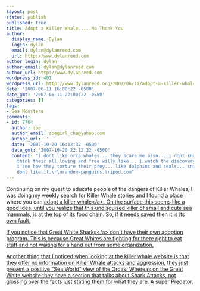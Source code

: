 ```yaml
---
layout: post
status: publish
published: true
title: Adopt a Killer Whale.....No Thank You
author:
  display_name: Dylan
  login: dylan
  email: dylan@dylanreed.com
  url: http://www.dylanreed.com
author_login: dylan
author_email: dylan@dylanreed.com
author_url: http://www.dylanreed.com
wordpress_id: 401
wordpress_url: http://www.dylanreed.org/2007/06/11/adopt-a-killer-whaleno-thank-you/
date: '2007-06-11 16:00:22 -0500'
date_gmt: '2007-06-11 22:00:22 -0500'
categories: []
tags:
- Sea Monsters
comments:
- id: 7764
  author: zoe
  author_email: zoegirl_cha@yahoo.com
  author_url: ''
  date: '2007-10-20 16:12:32 -0500'
  date_gmt: '2007-10-20 22:12:32 -0500'
  content: "i dont like orca whales... they scare me also... i dont know why people
    think their all loving and free willy like... i watch the discovery channel and
    i see how they torture their prey... like dolphins and seals... sniff sniff i
    dont like it.\r\nrandom-penguins.tripod.com"
---
```

<p>Continuing on my quest to educate people of the dangers of Killer Whales, I was doing my weekly search for Killer Whale stories and I found a place where you can <a href="http:&#47;&#47;www.killerwhale.org&#47;index2.html">adopt a killer whale<&#47;a>. On the surface this seems like a good Idea, until you realize that this undisguised killer of small and cute sea mammals, is at the top of its food chain. So, if it needs saved then it is its own fault.</p>
<p>If you notice that <a href="http:&#47;&#47;www.sharkfoundation.net&#47;">Great White Sharks<&#47;a> don't have their own adoption program. This is because Great Whites are fighting for there right to eat stuff and not waiting for a hand out from some organization.</p>
<p>Another thing that I noticed when looking at the killer whale website is that they offer no information on Killer Whale attacks and aggression, they just present a positive "Sea World" view of the Orcas. Whereas on the Great White website they have a section that talks about Shark Attacks, not glossing over the facts just stating them for what they are. A super Predator.</p>

